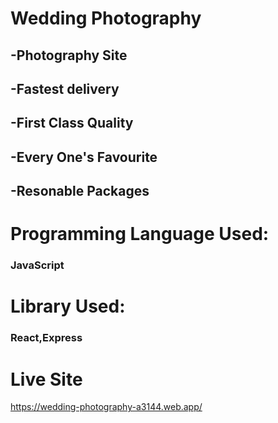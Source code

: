 # Wedding Photography

## -Photography Site
## -Fastest delivery
## -First Class Quality
## -Every One's Favourite
## -Resonable Packages

# Programming Language Used:
### JavaScript

# Library Used:
### React,Express

# Live Site
https://wedding-photography-a3144.web.app/


